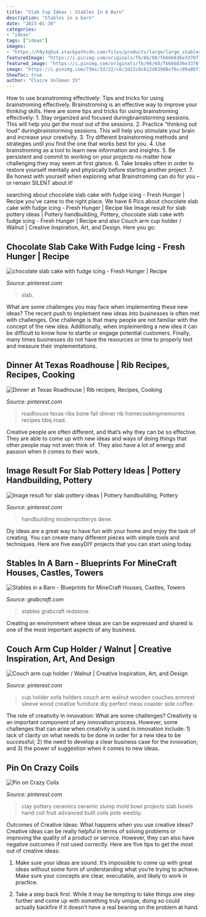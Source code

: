 ```yaml
---
title: "Slab Cup Ideas : Stables In A Barn"
description: "Stables in a barn"
date: "2023-01-30"
categories:
- "ideas"
tags: ["ideas"]
images:
- "https://h9y3q5u4.stackpathcdn.com/files/products/large/large_stables-in-a-barn-598.png"
featuredImage: "https://i.pinimg.com/originals/fb/66/68/fb666836e3376f751d67b7afdfefdbae.jpg"
featured_image: "https://i.pinimg.com/originals/fb/66/68/fb666836e3376f751d67b7afdfefdbae.jpg"
image: "https://i.pinimg.com/736x/2d/22/c8/2d22c8c612d039d8cf6cc89a8bf3d81a.jpg"
ShowToc: true
author: "Claire Volkman IV"
---
```



How to use brainstroming effectively: Tips and tricks for using brainstroming effectively.
Brainstroming is an effective way to improve your thinking skills. Here are some tips and tricks for using brainstroming effectively: 1. Stay organized and focused duringbrainstorming sessions. This will help you get the most out of the sessions. 2. Practice “thinking out loud” duringbrainstorming sessions. This will help you stimulate your brain and increase your creativity. 3. Try different brainstorming methods and strategies until you find the one that works best for you. 4. Use brainstroming as a tool to learn new information and insights. 5. Be persistent and commit to working on your projects no matter how challenging they may seem at first glance. 6. Take breaks often in order to restore yourself mentally and physically before starting another project. 7. Be honest with yourself when exploring what Brainstroming can do for you – or remain SILENT about it!

	

		
searching about chocolate slab cake with fudge icing - Fresh Hunger | Recipe you've came to the right place. We have 6 Pics about chocolate slab cake with fudge icing - Fresh Hunger | Recipe like Image result for slab pottery ideas | Pottery handbuilding, Pottery, chocolate slab cake with fudge icing - Fresh Hunger | Recipe and also Couch arm cup holder / Walnut | Creative Inspiration, Art, and Design. Here you go:
		
    
## Chocolate Slab Cake With Fudge Icing - Fresh Hunger | Recipe

<img loading=lazy src="https://i.pinimg.com/736x/2d/22/c8/2d22c8c612d039d8cf6cc89a8bf3d81a.jpg" onerror="this.onerror=null;this.src='https://tse4.mm.bing.net/th?id=OIP.Ajlk4zN7f7r2Ni68QICQ-gHaJ3&amp;pid=15.1';" alt="chocolate slab cake with fudge icing - Fresh Hunger | Recipe">

_Source: pinterest.com_

>slab. 

	

What are some challenges you may face when implementing these new ideas?
The recent push to implement new ideas into businesses is often met with challenges. One challenge is that many people are not familiar with the concept of the new idea. Additionally, when implementing a new idea it can be difficult to know how to startle or engage potential customers. Finally, many times businesses do not have the resources or time to properly test and measure their implementations.

    
## Dinner At Texas Roadhouse | Rib Recipes, Recipes, Cooking

<img loading=lazy src="https://i.pinimg.com/736x/42/70/4a/42704a3c95e8eaacc99dd4c651c73355.jpg" onerror="this.onerror=null;this.src='https://tse1.mm.bing.net/th?id=OIP.Jw2agK8feC9NXPjKaZRRagHaJ4&amp;pid=15.1';" alt="Dinner at Texas Roadhouse | Rib recipes, Recipes, Cooking">

_Source: pinterest.com_

>roadhouse texas ribs bone fall dinner rib homecookingmemories recipes bbq road. 

	

Creative people are often different, and that’s why they can be so effective. They are able to come up with new ideas and ways of doing things that other people may not even think of. They also have a lot of energy and passion when it comes to their work.

    
## Image Result For Slab Pottery Ideas | Pottery Handbuilding, Pottery

<img loading=lazy src="https://i.pinimg.com/originals/fb/66/68/fb666836e3376f751d67b7afdfefdbae.jpg" onerror="this.onerror=null;this.src='https://tse2.mm.bing.net/th?id=OIP.wjXxet4fKzcInl9ZiDFaTQHaJ4&amp;pid=15.1';" alt="Image result for slab pottery ideas | Pottery handbuilding, Pottery">

_Source: pinterest.com_

>handbuilding modernpotterys dene. 

	

Diy ideas are a great way to have fun with your home and enjoy the task of creating. You can create many different pieces with simple tools and techniques. Here are five easyDIY projects that you can start using today.

    
## Stables In A Barn - Blueprints For MineCraft Houses, Castles, Towers

<img loading=lazy src="https://h9y3q5u4.stackpathcdn.com/files/products/large/large_stables-in-a-barn-598.png" onerror="this.onerror=null;this.src='https://tse1.mm.bing.net/th?id=OIP.mKqz5SoZT-7OcmgWVfeUWgHaF6&amp;pid=15.1';" alt="Stables in a Barn - Blueprints for MineCraft Houses, Castles, Towers">

_Source: grabcraft.com_

>stables grabcraft redstone. 

	

Creating an environment where ideas are can be expressed and shared is one of the most important aspects of any business.

    
## Couch Arm Cup Holder / Walnut | Creative Inspiration, Art, And Design

<img loading=lazy src="https://s-media-cache-ak0.pinimg.com/564x/3b/00/7c/3b007c6637be41f3fa9964e7a6618537.jpg" onerror="this.onerror=null;this.src='https://tse2.mm.bing.net/th?id=OIP.yGkfftth1zb1R-s0kvGl0AHaKN&amp;pid=15.1';" alt="Couch arm cup holder / Walnut | Creative Inspiration, Art, and Design">

_Source: pinterest.com_

>cup holder sofa holders couch arm walnut wooden couches armrest sleeve wood creative furniture diy perfect mess coaster side coffee. 

	

The role of creativity in innovation: What are some challenges?
Creativity is an important component of any innovation process. However, some challenges that can arise when creativity is used in innovation include: 1) lack of clarity on what needs to be done in order for a new idea to be successful; 2) the need to develop a clear business case for the innovation; and 3) the power of suggestion when it comes to new ideas.

    
## Pin On Crazy Coils

<img loading=lazy src="https://i.pinimg.com/736x/0b/a2/a8/0ba2a8b942a98969ab35a2a97238d192--advanced-ceramics-clay-bowl.jpg" onerror="this.onerror=null;this.src='https://tse2.mm.bing.net/th?id=OIP.9Lb2rJMNICa6ogoUBc67zgHaFj&amp;pid=15.1';" alt="Pin on Crazy Coils">

_Source: pinterest.com_

>clay pottery ceramics ceramic slump mold bowl projects slab bowls hand coil fruit advanced built coils pots weebly. 

	

Outcomes of Creative Ideas: What happens when you use creative ideas?
Creative ideas can be really helpful in terms of solving problems or improving the quality of a product or service. However, they can also have negative outcomes if not used correctly. Here are five tips to get the most out of creative ideas:
1. Make sure your ideas are sound. It’s impossible to come up with great ideas without some form of understanding what you’re trying to achieve. Make sure your concepts are clear, executable, and likely to work in practice.

2. Take a step back first. While it may be tempting to take things one step further and come up with something truly unique, doing so could actually backfire if it doesn’t have a real bearing on the problem at hand.

